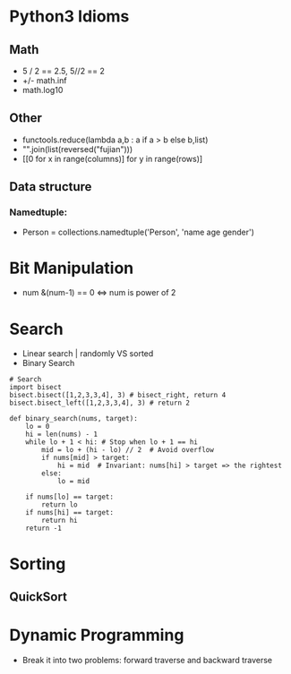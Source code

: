 # Python3 Idioms
## Math
* 5 / 2 == 2.5, 5//2 == 2
* +/- math.inf
* math.log10
## Other
* functools.reduce(lambda a,b : a if a > b else b,list)
* "".join(list(reversed("fujian")))
* [[0 for x in range(columns)] for y in range(rows)]
## Data structure
### Namedtuple:
* Person = collections.namedtuple('Person', 'name age gender')

# Bit Manipulation
* num &(num-1) == 0  ⇔ num is power of 2

# Search
* Linear search | randomly VS sorted
* Binary Search
```python3
# Search
import bisect
bisect.bisect([1,2,3,3,4], 3) # bisect_right, return 4
bisect.bisect_left([1,2,3,3,4], 3) # return 2
```
```python3
def binary_search(nums, target):
    lo = 0
    hi = len(nums) - 1
    while lo + 1 < hi: # Stop when lo + 1 == hi
        mid = lo + (hi - lo) // 2  # Avoid overflow
        if nums[mid] > target:
            hi = mid  # Invariant: nums[hi] > target => the rightest
        else:
            lo = mid   
            
    if nums[lo] == target:
        return lo
    if nums[hi] == target:
        return hi
    return -1
```


# Sorting
## QuickSort

# Dynamic Programming
* Break it into two problems: forward traverse and backward traverse
